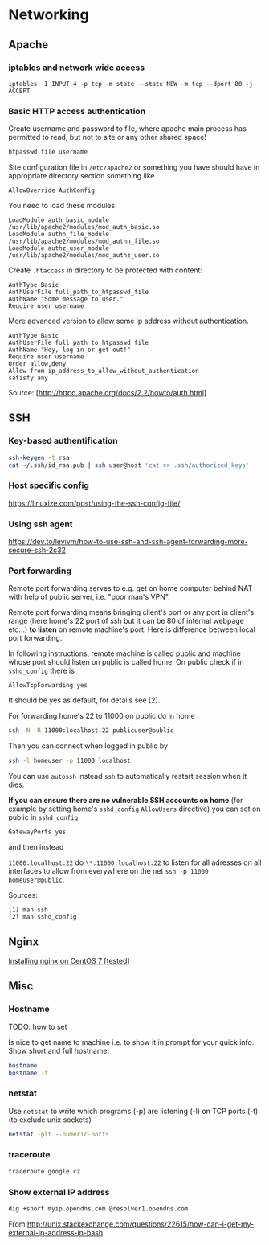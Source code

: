 # Networking

## Apache

### iptables and network wide access

```
iptables -I INPUT 4 -p tcp -m state --state NEW -m tcp --dport 80 -j ACCEPT
```

### Basic HTTP access authentication

Create username and password to file, where apache main process has permitted
to read, but not to site or any other shared space!

```bash
htpasswd file username
```

Site configuration file in `/etc/apache2` or something you have should have
in appropriate directory section something like

```
AllowOverride AuthConfig
```

You need to load these modules:

```
LoadModule auth_basic_module /usr/lib/apache2/modules/mod_auth_basic.so
LoadModule authn_file_module /usr/lib/apache2/modules/mod_authn_file.so
LoadModule authz_user_module /usr/lib/apache2/modules/mod_authz_user.so
```

Create `.htaccess` in directory to be protected with content:

```
AuthType Basic
AuthUserFile full_path_to_htpasswd_file
AuthName "Some message to user."
Require user username
```

More advanced version to allow some ip address without authentication.

```
AuthType Basic
AuthUserFile full_path_to_htpasswd_file
AuthName "Hey, log in or get out!"
Require user username
Order allow,deny
Allow from ip_address_to_allow_without_authentication
satisfy any
```

Source: [http://httpd.apache.org/docs/2.2/howto/auth.html]

## SSH

### Key-based authentification

```bash
ssh-keygen -t rsa
cat ~/.ssh/id_rsa.pub | ssh user@host 'cat >> .ssh/authorized_keys'
```

### Host specific config

https://linuxize.com/post/using-the-ssh-config-file/

### Using ssh agent

https://dev.to/levivm/how-to-use-ssh-and-ssh-agent-forwarding-more-secure-ssh-2c32

### Port forwarding

Remote port forwarding serves to e.g. get on home computer behind NAT with help of public server,
i.e. "poor man's VPN".

Remote port forwarding means bringing client's port or any port in client's range
(here home's 22 port of ssh but it can be 80 of internal webpage etc...) **to listen** on remote
machine's port. Here is difference between local port forwarding.

In following instructions, remote machine is called public and machine whose port should listen
on public is called home. On public check if in `sshd_config` there is

```
AllowTcpForwarding yes
```

It should be yes as default, for details see [2].

For forwarding home's 22 to 11000 on public do in home

```bash
ssh -N -R 11000:localhost:22 publicuser@public
```

Then you can connect when logged in public by

```bash
ssh -l homeuser -p 11000 localhost
```

You can use `autossh` instead `ssh` to automatically restart session when it dies.

**If you can ensure there are no vulnerable SSH accounts on home**
(for example by setting home's `sshd_config` `AllowUsers` directive)
you can set on public in `sshd_config`

```
GatewayPorts yes
```

and then instead

`11000:localhost:22` do `\*:11000:localhost:22` to listen for all adresses on all
interfaces to allow from everywhere on the net `ssh -p 11000 homeuser@public`.

Sources:

```
[1] man ssh
[2] man sshd_config
```

## Nginx

[Installing nginx on CentOS 7 \[tested\]](https://uk.godaddy.com/help/build-a-lemp-stack-linux-nginx-mysql-php-centos-7-17349)

## Misc

### Hostname

TODO: how to set

Is nice to get name to machine i.e. to show it in prompt for your quick info. Show short and full hostname:

```bash
hostname
hostname -f
```

### netstat

Use `netstat` to write which programs (-p) are listening (-l) on TCP ports (-t) (to exclude unix sockets)

```bash
netstat -plt --numeric-ports
```

### traceroute

```bash
traceroute google.cz
```

### Show external IP address

```bash
dig +short myip.opendns.com @resolver1.opendns.com
```

From http://unix.stackexchange.com/questions/22615/how-can-i-get-my-external-ip-address-in-bash
